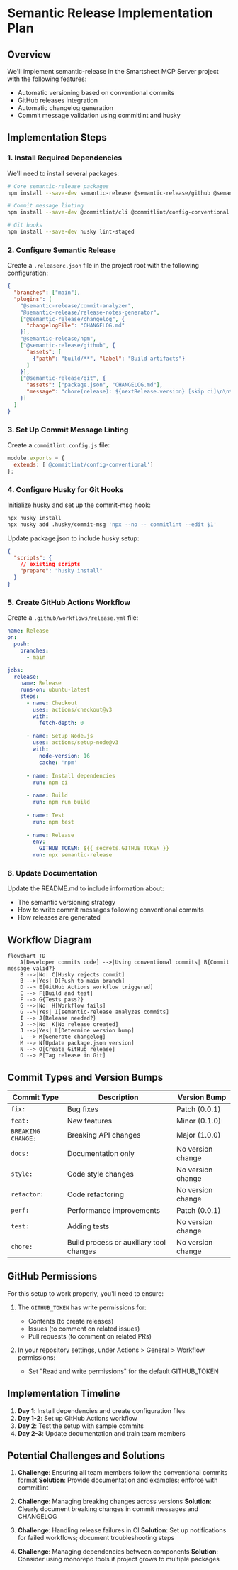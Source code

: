 # Semantic Release Implementation Plan

## Overview

We'll implement semantic-release in the Smartsheet MCP Server project with the following features:
- Automatic versioning based on conventional commits
- GitHub releases integration
- Automatic changelog generation
- Commit message validation using commitlint and husky

## Implementation Steps

### 1. Install Required Dependencies

We'll need to install several packages:

```bash
# Core semantic-release packages
npm install --save-dev semantic-release @semantic-release/github @semantic-release/changelog @semantic-release/git

# Commit message linting
npm install --save-dev @commitlint/cli @commitlint/config-conventional

# Git hooks
npm install --save-dev husky lint-staged
```

### 2. Configure Semantic Release

Create a `.releaserc.json` file in the project root with the following configuration:

```json
{
  "branches": ["main"],
  "plugins": [
    "@semantic-release/commit-analyzer",
    "@semantic-release/release-notes-generator",
    ["@semantic-release/changelog", {
      "changelogFile": "CHANGELOG.md"
    }],
    "@semantic-release/npm",
    ["@semantic-release/github", {
      "assets": [
        {"path": "build/**", "label": "Build artifacts"}
      ]
    }],
    ["@semantic-release/git", {
      "assets": ["package.json", "CHANGELOG.md"],
      "message": "chore(release): ${nextRelease.version} [skip ci]\n\n${nextRelease.notes}"
    }]
  ]
}
```

### 3. Set Up Commit Message Linting

Create a `commitlint.config.js` file:

```javascript
module.exports = {
  extends: ['@commitlint/config-conventional']
};
```

### 4. Configure Husky for Git Hooks

Initialize husky and set up the commit-msg hook:

```bash
npx husky install
npx husky add .husky/commit-msg 'npx --no -- commitlint --edit $1'
```

Update package.json to include husky setup:

```json
{
  "scripts": {
    // existing scripts
    "prepare": "husky install"
  }
}
```

### 5. Create GitHub Actions Workflow

Create a `.github/workflows/release.yml` file:

```yaml
name: Release
on:
  push:
    branches:
      - main

jobs:
  release:
    name: Release
    runs-on: ubuntu-latest
    steps:
      - name: Checkout
        uses: actions/checkout@v3
        with:
          fetch-depth: 0
          
      - name: Setup Node.js
        uses: actions/setup-node@v3
        with:
          node-version: 16
          cache: 'npm'
          
      - name: Install dependencies
        run: npm ci
        
      - name: Build
        run: npm run build
        
      - name: Test
        run: npm test
        
      - name: Release
        env:
          GITHUB_TOKEN: ${{ secrets.GITHUB_TOKEN }}
        run: npx semantic-release
```

### 6. Update Documentation

Update the README.md to include information about:
- The semantic versioning strategy
- How to write commit messages following conventional commits
- How releases are generated

## Workflow Diagram

```mermaid
flowchart TD
    A[Developer commits code] -->|Using conventional commits| B{Commit message valid?}
    B -->|No| C[Husky rejects commit]
    B -->|Yes| D[Push to main branch]
    D --> E[GitHub Actions workflow triggered]
    E --> F[Build and test]
    F --> G{Tests pass?}
    G -->|No| H[Workflow fails]
    G -->|Yes| I[semantic-release analyzes commits]
    I --> J{Release needed?}
    J -->|No| K[No release created]
    J -->|Yes| L[Determine version bump]
    L --> M[Generate changelog]
    M --> N[Update package.json version]
    N --> O[Create GitHub release]
    O --> P[Tag release in Git]
```

## Commit Types and Version Bumps

| Commit Type | Description | Version Bump |
|-------------|-------------|--------------|
| `fix:`      | Bug fixes | Patch (0.0.1) |
| `feat:`     | New features | Minor (0.1.0) |
| `BREAKING CHANGE:` | Breaking API changes | Major (1.0.0) |
| `docs:`     | Documentation only | No version change |
| `style:`    | Code style changes | No version change |
| `refactor:` | Code refactoring | No version change |
| `perf:`     | Performance improvements | Patch (0.0.1) |
| `test:`     | Adding tests | No version change |
| `chore:`    | Build process or auxiliary tool changes | No version change |

## GitHub Permissions

For this setup to work properly, you'll need to ensure:

1. The `GITHUB_TOKEN` has write permissions for:
   - Contents (to create releases)
   - Issues (to comment on related issues)
   - Pull requests (to comment on related PRs)

2. In your repository settings, under Actions > General > Workflow permissions:
   - Set "Read and write permissions" for the default GITHUB_TOKEN

## Implementation Timeline

1. **Day 1**: Install dependencies and create configuration files
2. **Day 1-2**: Set up GitHub Actions workflow
3. **Day 2**: Test the setup with sample commits
4. **Day 2-3**: Update documentation and train team members

## Potential Challenges and Solutions

1. **Challenge**: Ensuring all team members follow the conventional commits format
   **Solution**: Provide documentation and examples; enforce with commitlint

2. **Challenge**: Managing breaking changes across versions
   **Solution**: Clearly document breaking changes in commit messages and CHANGELOG

3. **Challenge**: Handling release failures in CI
   **Solution**: Set up notifications for failed workflows; document troubleshooting steps

4. **Challenge**: Managing dependencies between components
   **Solution**: Consider using monorepo tools if project grows to multiple packages